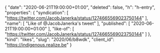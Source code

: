 {
  "date": "2020-06-21T19:00:00+01:00",
  "deleted": false,
  "h": "h-entry",
  "properties": {
    "syndication": [
      "https://twitter.com/JacobJanerka/status/1274665569023750144"
    ],
    "name": [
      "Like of @JacobJanerka's tweet"
    ],
    "published": [
      "2020-06-21T19:00:00+01:00"
    ],
    "like-of": [
      "https://twitter.com/JacobJanerka/status/1274665569023750144"
    ]
  },
  "kind": "likes",
  "slug": "2020/06/b8wdk",
  "client_id": "https://indigenous.realize.be"
}
